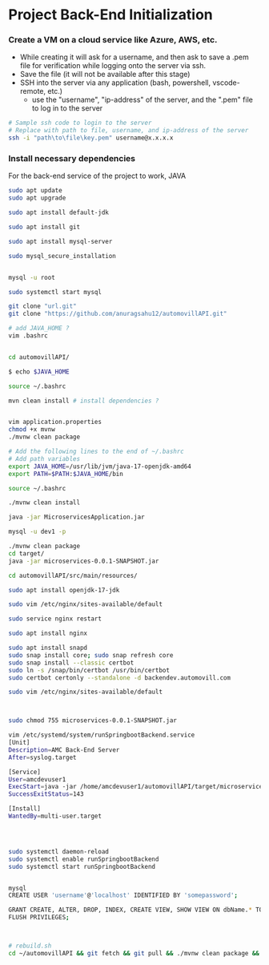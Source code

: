 # Project Back-End Initialization
### Create a VM on a cloud service like Azure, AWS, etc.
- While creating it will ask for a username, and then ask to save a .pem file for verification while logging onto the server via ssh.
- Save the file (it will not be available after this stage)
- SSH into the server via any application (bash, powershell, vscode-remote, etc.)
  - use the "username", "ip-address" of the server, and the ".pem" file to log in to the server
```bash
# Sample ssh code to login to the server
# Replace with path to file, username, and ip-address of the server
ssh -i "path\to\file\key.pem" username@x.x.x.x
```

### Install necessary dependencies
For the back-end service of the project to work, JAVA

```bash
sudo apt update
sudo apt upgrade

sudo apt install default-jdk

sudo apt install git

sudo apt install mysql-server

sudo mysql_secure_installation


mysql -u root

sudo systemctl start mysql

git clone "url.git"
git clone "https://github.com/anuragsahu12/automovillAPI.git"

# add JAVA_HOME ?
vim .bashrc


cd automovillAPI/

$ echo $JAVA_HOME

source ~/.bashrc

mvn clean install # install dependencies ?


vim application.properties
chmod +x mvnw
./mvnw clean package

# Add the following lines to the end of ~/.bashrc
# Add path variables
export JAVA_HOME=/usr/lib/jvm/java-17-openjdk-amd64
export PATH=$PATH:$JAVA_HOME/bin

source ~/.bashrc

./mvnw clean install

java -jar MicroservicesApplication.jar

mysql -u dev1 -p

./mvnw clean package
cd target/
java -jar microservices-0.0.1-SNAPSHOT.jar

cd automovillAPI/src/main/resources/

sudo apt install openjdk-17-jdk

sudo vim /etc/nginx/sites-available/default 

sudo service nginx restart

sudo apt install nginx

sudo apt install snapd
sudo snap install core; sudo snap refresh core
sudo snap install --classic certbot
sudo ln -s /snap/bin/certbot /usr/bin/certbot
sudo certbot certonly --standalone -d backendev.automovill.com

sudo vim /etc/nginx/sites-available/default 



sudo chmod 755 microservices-0.0.1-SNAPSHOT.jar

vim /etc/systemd/system/runSpringbootBackend.service
[Unit]
Description=AMC Back-End Server
After=syslog.target

[Service]
User=amcdevuser1
ExecStart=java -jar /home/amcdevuser1/automovillAPI/target/microservices-0.0.1-SNAPSHOT.jar
SuccessExitStatus=143

[Install]
WantedBy=multi-user.target




sudo systemctl daemon-reload
sudo systemctl enable runSpringbootBackend
sudo systemctl start runSpringbootBackend


mysql
CREATE USER 'username'@'localhost' IDENTIFIED BY 'somepassword';

GRANT CREATE, ALTER, DROP, INDEX, CREATE VIEW, SHOW VIEW ON dbName.* TO 'username'@'localhost';
FLUSH PRIVILEGES;



# rebuild.sh
cd ~/automovillAPI && git fetch && git pull && ./mvnw clean package && sudo systemctl restart runSpringbootBackend.service











```